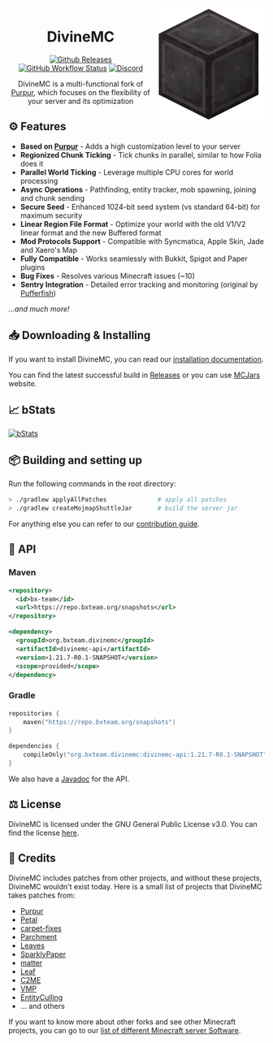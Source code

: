 <img src="/public/logo.png" height="220" alt="DivineMC Face" align="right">
<div align="center">

# DivineMC

[![Github Releases](https://img.shields.io/badge/Download-Releases-blue?&style=for-the-badge)](https://github.com/BX-Team/DivineMC/releases)
[![GitHub Workflow Status](https://img.shields.io/github/actions/workflow/status/BX-Team/DivineMC/build-1217.yml?logo=GoogleAnalytics&logoColor=ffffff&style=for-the-badge)](https://github.com/BX-Team/DivineMC/actions)
[![Discord](https://img.shields.io/discord/931595732752953375?color=5865F2&label=discord&style=for-the-badge)](https://discord.gg/qNyybSSPm5)

DivineMC is a multi-functional fork of [Purpur](https://github.com/PurpurMC/Purpur), which focuses on the flexibility of your server and its optimization
</div>

## ⚙️ Features
- **Based on [Purpur](https://github.com/PurpurMC/Purpur)** - Adds a high customization level to your server
- **Regionized Chunk Ticking** - Tick chunks in parallel, similar to how Folia does it
- **Parallel World Ticking** - Leverage multiple CPU cores for world processing
- **Async Operations** - Pathfinding, entity tracker, mob spawning, joining and chunk sending
- **Secure Seed** - Enhanced 1024-bit seed system (vs standard 64-bit) for maximum security 
- **Linear Region File Format** - Optimize your world with the old V1/V2 linear format and the new Buffered format
- **Mod Protocols Support** - Compatible with Syncmatica, Apple Skin, Jade and Xaero's Map
- **Fully Compatible** - Works seamlessly with Bukkit, Spigot and Paper plugins
- **Bug Fixes** - Resolves various Minecraft issues (~10)
- **Sentry Integration** - Detailed error tracking and monitoring (original by [Pufferfish](https://github.com/pufferfish-gg/Pufferfish))

*...and much more!*

## 📥 Downloading & Installing
If you want to install DivineMC, you can read our [installation documentation](https://bxteam.org/docs/divinemc/getting-started/installation).

You can find the latest successful build in [Releases](https://github.com/BX-Team/DivineMC/releases) or you can use [MCJars](https://mcjars.app/DIVINEMC/versions) website.

## 📈 bStats
[![bStats](https://bstats.org/signatures/server-implementation/DivineMC.svg)](https://bstats.org/plugin/server-implementation/DivineMC)

## 📦 Building and setting up
Run the following commands in the root directory:

```bash
> ./gradlew applyAllPatches              # apply all patches
> ./gradlew createMojmapShuttleJar       # build the server jar
```

For anything else you can refer to our [contribution guide](https://bxteam.org/docs/divinemc/development/contributing).

## 🧪 API

### Maven
```xml
<repository>
  <id>bx-team</id>
  <url>https://repo.bxteam.org/snapshots</url>
</repository>
```
```xml
<dependency>
  <groupId>org.bxteam.divinemc</groupId>
  <artifactId>divinemc-api</artifactId>
  <version>1.21.7-R0.1-SNAPSHOT</version>
  <scope>provided</scope>
</dependency>
```

### Gradle
```kotlin
repositories {
    maven("https://repo.bxteam.org/snapshots")
}
```
```kotlin
dependencies {
    compileOnly("org.bxteam.divinemc:divinemc-api:1.21.7-R0.1-SNAPSHOT")
}
```

We also have a [Javadoc](https://repo.bxteam.org/javadoc/snapshots/org/bxteam/divinemc/divinemc-api/1.21.7-R0.1-SNAPSHOT/raw/index.html) for the API.

## ⚖️ License
DivineMC is licensed under the GNU General Public License v3.0. You can find the license [here](LICENSE).

## 📜 Credits
DivineMC includes patches from other projects, and without these projects, DivineMC wouldn't exist today. Here is a small list of projects that DivineMC takes patches from:

- [Purpur](https://github.com/PurpurMC/Purpur)
- [Petal](https://github.com/Bloom-host/Petal)
- [carpet-fixes](https://github.com/fxmorin/carpet-fixes)
- [Parchment](https://github.com/ProjectEdenGG/Parchment)
- [Leaves](https://github.com/LeavesMC/Leaves)
- [SparklyPaper](https://github.com/SparklyPower/SparklyPaper)
- [matter](https://github.com/plasmoapp/matter)
- [Leaf](https://github.com/Winds-Studio/Leaf)
- [C2ME](https://github.com/RelativityMC/C2ME-fabric)
- [VMP](https://github.com/RelativityMC/VMP-fabric)
- [EntityCulling](https://github.com/tr7zw/EntityCulling)
- ... and others

If you want to know more about other forks and see other Minecraft projects, you can go to our [list of different Minecraft server Software](https://gist.github.com/NONPLAYT/48742353af8ae36bcef5d1c36de9730a).
